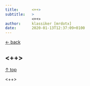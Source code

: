 ```yaml
---
title:      <++>
subtitle:   >
            <++>
author:     klassiker [mrdotx]
date:       2020-01-13T12:37:09+0100
---
```


[← back](index)

## <++>

[↑ top](#)

<++>
